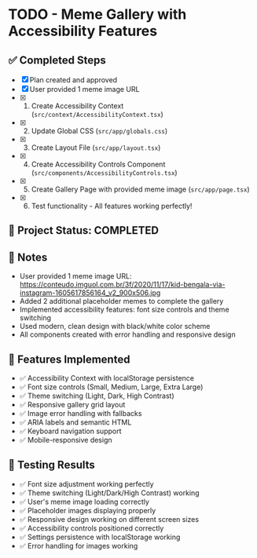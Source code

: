 # TODO - Meme Gallery with Accessibility Features

## ✅ Completed Steps
- [x] Plan created and approved
- [x] User provided 1 meme image URL
- [x] 1. Create Accessibility Context (`src/context/AccessibilityContext.tsx`)
- [x] 2. Update Global CSS (`src/app/globals.css`)
- [x] 3. Create Layout File (`src/app/layout.tsx`)
- [x] 4. Create Accessibility Controls Component (`src/components/AccessibilityControls.tsx`)
- [x] 5. Create Gallery Page with provided meme image (`src/app/page.tsx`)
- [x] 6. Test functionality - All features working perfectly!

## 🎉 Project Status: COMPLETED

## 📝 Notes
- User provided 1 meme image URL: https://conteudo.imguol.com.br/3f/2020/11/17/kid-bengala-via-instagram-1605617856164_v2_900x506.jpg
- Added 2 additional placeholder memes to complete the gallery
- Implemented accessibility features: font size controls and theme switching
- Used modern, clean design with black/white color scheme
- All components created with error handling and responsive design

## 🎯 Features Implemented
- ✅ Accessibility Context with localStorage persistence
- ✅ Font size controls (Small, Medium, Large, Extra Large)
- ✅ Theme switching (Light, Dark, High Contrast)
- ✅ Responsive gallery grid layout
- ✅ Image error handling with fallbacks
- ✅ ARIA labels and semantic HTML
- ✅ Keyboard navigation support
- ✅ Mobile-responsive design

## 🧪 Testing Results
- ✅ Font size adjustment working perfectly
- ✅ Theme switching (Light/Dark/High Contrast) working
- ✅ User's meme image loading correctly
- ✅ Placeholder images displaying properly
- ✅ Responsive design working on different screen sizes
- ✅ Accessibility controls positioned correctly
- ✅ Settings persistence with localStorage working
- ✅ Error handling for images working
